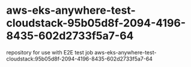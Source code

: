 # aws-eks-anywhere-test-cloudstack-95b05d8f-2094-4196-8435-602d2733f5a7-64
repository for use with E2E test job aws-eks-anywhere-test-cloudstack:95b05d8f-2094-4196-8435-602d2733f5a7-64
